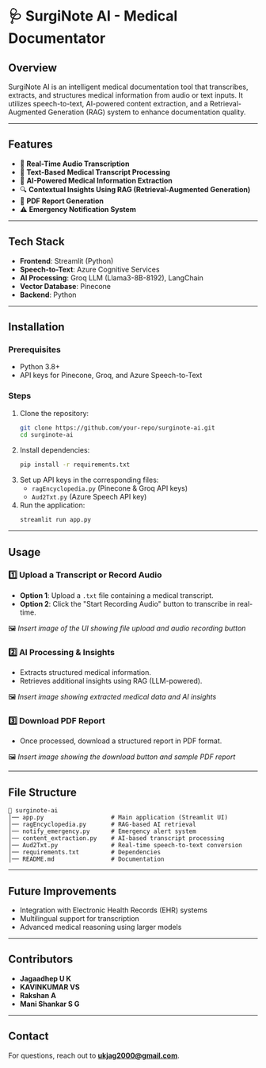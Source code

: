 # 🩺 SurgiNote AI - Medical Documentator

## Overview

SurgiNote AI is an intelligent medical documentation tool that transcribes, extracts, and structures medical information from audio or text inputs. It utilizes speech-to-text, AI-powered content extraction, and a Retrieval-Augmented Generation (RAG) system to enhance documentation quality.

---

## Features

- 🎤 **Real-Time Audio Transcription**
- 📄 **Text-Based Medical Transcript Processing**
- 🏥 **AI-Powered Medical Information Extraction**
- 🔍 **Contextual Insights Using RAG (Retrieval-Augmented Generation)**
- 📑 **PDF Report Generation**
- ⚠️ **Emergency Notification System**

---

## Tech Stack

- **Frontend**: Streamlit (Python)
- **Speech-to-Text**: Azure Cognitive Services
- **AI Processing**: Groq LLM (Llama3-8B-8192), LangChain
- **Vector Database**: Pinecone
- **Backend**: Python

---

## Installation

### Prerequisites

- Python 3.8+
- API keys for Pinecone, Groq, and Azure Speech-to-Text

### Steps

1. Clone the repository:
   ```bash
   git clone https://github.com/your-repo/surginote-ai.git
   cd surginote-ai
   ```
2. Install dependencies:
   ```bash
   pip install -r requirements.txt
   ```
3. Set up API keys in the corresponding files:
   - `ragEncyclopedia.py` (Pinecone & Groq API keys)
   - `Aud2Txt.py` (Azure Speech API key)
4. Run the application:
   ```bash
   streamlit run app.py
   ```

---

## Usage

### 1️⃣ Upload a Transcript or Record Audio

- **Option 1**: Upload a `.txt` file containing a medical transcript.
- **Option 2**: Click the "Start Recording Audio" button to transcribe in real-time.

🖼️ *Insert image of the UI showing file upload and audio recording button*

### 2️⃣ AI Processing & Insights

- Extracts structured medical information.
- Retrieves additional insights using RAG (LLM-powered).

🖼️ *Insert image showing extracted medical data and AI insights*

### 3️⃣ Download PDF Report

- Once processed, download a structured report in PDF format.

🖼️ *Insert image showing the download button and sample PDF report*

---

## File Structure

```
📂 surginote-ai
│── app.py                   # Main application (Streamlit UI)
│── ragEncyclopedia.py       # RAG-based AI retrieval
│── notify_emergency.py      # Emergency alert system
│── content_extraction.py    # AI-based transcript processing
│── Aud2Txt.py               # Real-time speech-to-text conversion
│── requirements.txt         # Dependencies
│── README.md                # Documentation
```

---

## Future Improvements

- Integration with Electronic Health Records (EHR) systems
- Multilingual support for transcription
- Advanced medical reasoning using larger models

---

## Contributors

- **Jagaadhep U K**
- **KAVINKUMAR VS**
- **Rakshan A**
- **Mani Shankar S G** 

---

## Contact

For questions, reach out to [**ukjag2000@gmail.com**](mailto\:ukjag2000@gmail.com).

